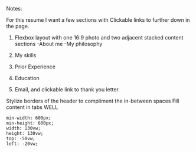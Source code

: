 Notes:

For this resume I want a few sections with Clickable links to further down in the page.


1. Flexbox layout with one 16:9 photo and two adjacent stacked content sections
    -About me
    -My philosophy

2. My skills
3. Prior Experience
4. Education
5. Email, and clickable link to thank you letter.


Stylize borders of the header to compliment the in-between spaces
Fill content in tabs WELL

    min-width: 600px;
    min-height: 600px;
    width: 130vw;
    height: 130vw;
    top: -50vw;
    left: -20vw;
